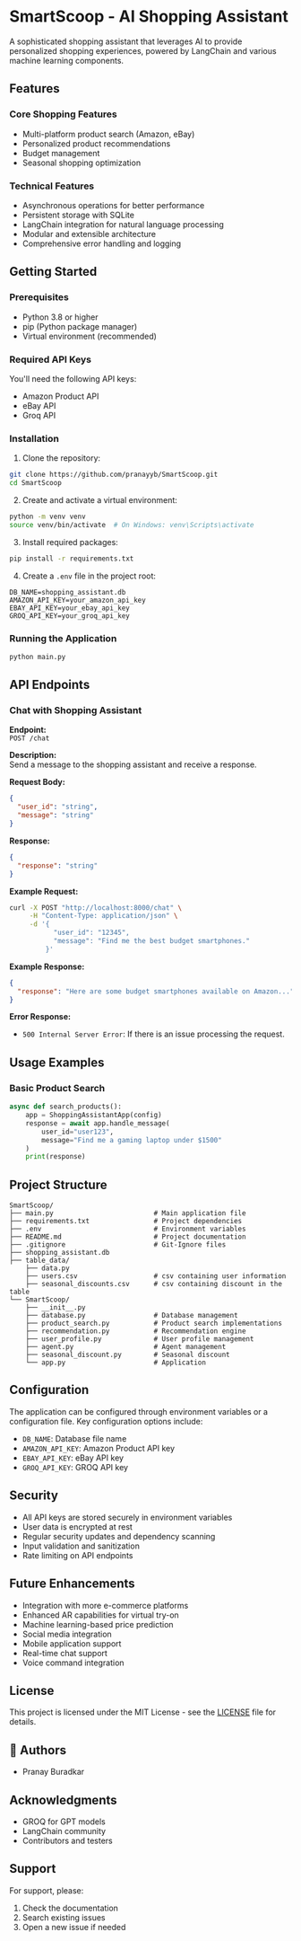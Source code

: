 # SmartScoop - AI Shopping Assistant

A sophisticated shopping assistant that leverages AI to provide personalized shopping experiences, powered by LangChain and various machine learning components.

## Features

### Core Shopping Features

- Multi-platform product search (Amazon, eBay)
- Personalized product recommendations
- Budget management
- Seasonal shopping optimization

### Technical Features

- Asynchronous operations for better performance
- Persistent storage with SQLite
- LangChain integration for natural language processing
- Modular and extensible architecture
- Comprehensive error handling and logging

## Getting Started

### Prerequisites

- Python 3.8 or higher
- pip (Python package manager)
- Virtual environment (recommended)

### Required API Keys

You'll need the following API keys:

- Amazon Product API
- eBay API
- Groq API

### Installation

1. Clone the repository:

```bash
git clone https://github.com/pranayyb/SmartScoop.git
cd SmartScoop
```

2. Create and activate a virtual environment:

```bash
python -m venv venv
source venv/bin/activate  # On Windows: venv\Scripts\activate
```

3. Install required packages:

```bash
pip install -r requirements.txt
```

4. Create a `.env` file in the project root:

```env
DB_NAME=shopping_assistant.db
AMAZON_API_KEY=your_amazon_api_key
EBAY_API_KEY=your_ebay_api_key
GROQ_API_KEY=your_groq_api_key
```

### Running the Application

```bash
python main.py
```

## API Endpoints

### Chat with Shopping Assistant

**Endpoint:**  
`POST /chat`

**Description:**  
Send a message to the shopping assistant and receive a response.

**Request Body:**

```json
{
  "user_id": "string",
  "message": "string"
}
```

**Response:**

```json
{
  "response": "string"
}
```

**Example Request:**

```bash
curl -X POST "http://localhost:8000/chat" \
     -H "Content-Type: application/json" \
     -d '{
           "user_id": "12345",
           "message": "Find me the best budget smartphones."
         }'
```

**Example Response:**

```json
{
  "response": "Here are some budget smartphones available on Amazon..."
}
```

**Error Response:**

- `500 Internal Server Error`: If there is an issue processing the request.

## Usage Examples

### Basic Product Search

```python
async def search_products():
    app = ShoppingAssistantApp(config)
    response = await app.handle_message(
        user_id="user123",
        message="Find me a gaming laptop under $1500"
    )
    print(response)
```

## Project Structure

```
SmartScoop/
├── main.py                         # Main application file
├── requirements.txt                # Project dependencies
├── .env                            # Environment variables
├── README.md                       # Project documentation
├── .gitignore                      # Git-Ignore files
├── shopping_assistant.db
├── table_data/
    ├── data.py
    ├── users.csv                   # csv containing user information
    ├── seasonal_discounts.csv      # csv containing discount in the table
└── SmartScoop/
    ├── __init__.py
    ├── database.py                 # Database management
    ├── product_search.py           # Product search implementations
    ├── recommendation.py           # Recommendation engine
    ├── user_profile.py             # User profile management
    ├── agent.py                    # Agent management
    ├── seasonal_discount.py        # Seasonal discount
    └── app.py                      # Application
```

## Configuration

The application can be configured through environment variables or a configuration file. Key configuration options include:

- `DB_NAME`: Database file name
- `AMAZON_API_KEY`: Amazon Product API key
- `EBAY_API_KEY`: eBay API key
- `GROQ_API_KEY`: GROQ API key

## Security

- All API keys are stored securely in environment variables
- User data is encrypted at rest
- Regular security updates and dependency scanning
- Input validation and sanitization
- Rate limiting on API endpoints

## Future Enhancements

- Integration with more e-commerce platforms
- Enhanced AR capabilities for virtual try-on
- Machine learning-based price prediction
- Social media integration
- Mobile application support
- Real-time chat support
- Voice command integration

## License

This project is licensed under the MIT License - see the [LICENSE](LICENSE) file for details.

## 👥 Authors

- Pranay Buradkar

## Acknowledgments

- GROQ for GPT models
- LangChain community
- Contributors and testers

## Support

For support, please:

1. Check the documentation
2. Search existing issues
3. Open a new issue if needed
